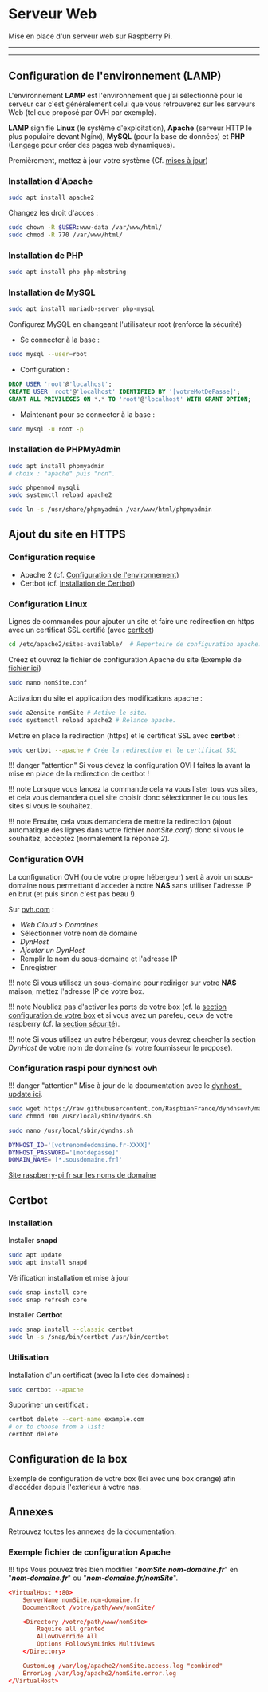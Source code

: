 # Serveur Web

Mise en place d'un serveur web sur Raspberry Pi.

___
___

## Configuration de l'environnement (LAMP)

L'environnement **LAMP** est l'environnement que j'ai sélectionné pour le serveur car c'est généralement celui que vous retrouverez sur les serveurs Web (tel que proposé par OVH par exemple).

**LAMP** signifie **Linux** (le système d'exploitation), **Apache** (serveur HTTP le plus populaire devant Nginx), **MySQL** (pour la base de données) et **PHP** (Langage pour créer des pages web dynamiques).

Premièrement, mettez à jour votre système (Cf. [mises à jour](/raspi/start/securite/#mises-a-jour))

### Installation d'Apache

```bash
sudo apt install apache2
```

Changez les droit d'acces :

```bash
sudo chown -R $USER:www-data /var/www/html/
sudo chmod -R 770 /var/www/html/
```

### Installation de PHP

```bash
sudo apt install php php-mbstring
```

### Installation de MySQL

```bash
sudo apt install mariadb-server php-mysql
```

Configurez MySQL en changeant l'utilisateur root (renforce la sécurité)

* Se connecter à la base :

```bash
sudo mysql --user=root
```

* Configuration :

```sql
DROP USER 'root'@'localhost';
CREATE USER 'root'@'localhost' IDENTIFIED BY '[votreMotDePasse]';
GRANT ALL PRIVILEGES ON *.* TO 'root'@'localhost' WITH GRANT OPTION;
```

* Maintenant pour se connecter à la base :

```bash
sudo mysql -u root -p
```

### Installation de PHPMyAdmin

```bash
sudo apt install phpmyadmin
# choix : "apache" puis "non".

sudo phpenmod mysqli
sudo systemctl reload apache2

sudo ln -s /usr/share/phpmyadmin /var/www/html/phpmyadmin
```

## Ajout du site en HTTPS

### Configuration requise

* Apache 2 (cf. [Configuration de l'environnement](/raspi/servers/web/#configuration-de-lenvironnement-lamp))
* Certbot (cf. [Installation de Certbot](/raspi/servers/web/#installation-de-certbot))

### Configuration Linux

Lignes de commandes pour ajouter un site et faire une redirection en https avec un certificat SSL certifié (avec [certbot](https://certbot.eff.org))

```bash
cd /etc/apache2/sites-available/  # Repertoire de configuration apache.
```

Créez et ouvrez le fichier de configuration Apache du site (Exemple de [fichier ici](/raspi/servers/web/#exemple-fichier-de-configuration-apache))

```bash
sudo nano nomSite.conf
```

Activation du site et application des modifications apache :

```bash
sudo a2ensite nomSite # Active le site.
sudo systemctl reload apache2 # Relance apache.
```

Mettre en place la redirection (https) et le certificat SSL avec **certbot** :

```bash
sudo certbot --apache # Crée la redirection et le certificat SSL
```

!!! danger "attention"
    Si vous devez la configuration OVH faites la avant la mise en place de la redirection de certbot !

!!! note
    Lorsque vous lancez la commande cela va vous lister tous vos sites, et cela vous demandera quel site choisir donc sélectionner le ou tous les sites si vous le souhaitez.

!!! note
    Ensuite, cela vous demandera de mettre la redirection (ajout automatique des lignes dans votre fichier *nomSite.conf*) donc si vous le souhaitez, acceptez (normalement la réponse *2*).

### Configuration OVH

La configuration OVH (ou de votre propre hébergeur) sert à avoir un sous-domaine nous permettant d'acceder à notre **NAS** sans utiliser l'adresse IP en brut (et puis sinon c'est pas beau !).

Sur [ovh.com](https://www.ovh.com) :

* *Web Cloud* > *Domaines*
* Sélectionner votre nom de domaine
* *DynHost*
* *Ajouter un DynHost*
* Remplir le nom du sous-domaine et l'adresse IP
* Enregistrer

!!! note
    Si vous utilisez un sous-domaine pour rediriger sur votre **NAS** maison, mettez l'adresse IP de votre box.

!!! note
    Noubliez pas d'activer les ports de votre box (cf. la [section configuration de votre box](/raspi/servers/web/#configuration-de-la-box) et si vous avez un parefeu, ceux de votre raspberry (cf. la [section sécurité](/raspi/start/securite)).

!!! note
    Si vous utilisez un autre hébergeur, vous devrez chercher la section *DynHost* de votre nom de domaine (si votre fournisseur le propose).

### Configuration raspi pour dynhost ovh

!!! danger "attention"
    Mise à jour de la documentation avec le [dynhost-update ici](https://gitlab.papierpain.fr/nananas/dynhost-update).

```bash
sudo wget https://raw.githubusercontent.com/RaspbianFrance/dyndnsovh/master/dyndns.sh -O /usr/local/sbin/dyndns.sh
sudo chmod 700 /usr/local/sbin/dyndns.sh

sudo nano /usr/local/sbin/dyndns.sh
```

```sh
DYNHOST_ID='[votrenomdedomaine.fr-XXXX]'
DYNHOST_PASSWORD='[motdepasse]'
DOMAIN_NAME='[*.sousdomaine.fr]'
```

[Site raspberry-pi.fr sur les noms de domaine](https://raspberry-pi.fr/nom-domaine/)

## Certbot

### Installation

Installer **snapd**

```bash
sudo apt update
sudo apt install snapd
```

Vérification installation et mise à jour

```bash
sudo snap install core
sudo snap refresh core
```

Installer **Certbot**

```bash
sudo snap install --classic certbot
sudo ln -s /snap/bin/certbot /usr/bin/certbot
```

### Utilisation

Installation d'un certificat (avec la liste des domaines) :

```bash
sudo certbot --apache
```

Supprimer un certificat :

```bash
certbot delete --cert-name example.com
# or to choose from a list:
certbot delete
```

## Configuration de la box

Exemple de configuration de votre box (Ici avec une box orange) afin d'accéder depuis l'exterieur à votre nas.

## Annexes

Retrouvez toutes les annexes de la documentation.

### Exemple fichier de configuration Apache

!!! tips
    Vous pouvez très bien modifier "***nomSite.nom-domaine.fr***" en "***nom-domaine.fr***" ou "***nom-domaine.fr/nomSite***".

```conf
<VirtualHost *:80>
    ServerName nomSite.nom-domaine.fr
    DocumentRoot /votre/path/www/nomSite/

    <Directory /votre/path/www/nomSite>
        Require all granted
        AllowOverride All
        Options FollowSymLinks MultiViews
    </Directory>

    CustomLog /var/log/apache2/nomSite.access.log "combined"
    ErrorLog /var/log/apache2/nomSite.error.log
</VirtualHost>
```
